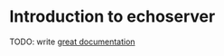 # Introduction to echoserver

TODO: write [great documentation](http://jacobian.org/writing/what-to-write/)
